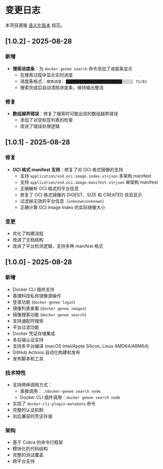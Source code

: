 # 变更日志

本项目遵循 [语义化版本](https://semver.org/lang/zh-CN/) 规范。

## [1.0.2] - 2025-08-28

### 新增
- **搜索进度条**：为 `docker genee search` 命令添加了进度条显示
  - 在搜索过程中显示实时进度
  - 进度条格式：`搜索进度: █████████████████████████░░░░░ 71/82`
  - 搜索完成后自动清除进度条，保持输出整洁

### 修复
- **数组越界错误**：修复了搜索时可能出现的数组越界错误
  - 添加了对空标签列表的检查
  - 改进了错误处理逻辑

## [1.0.1] - 2025-08-28

### 修复
- **OCI 格式 manifest 支持**：修复了对 OCI 格式镜像的支持
  - 支持 `application/vnd.oci.image.index.v1+json` 多架构 manifest
  - 支持 `application/vnd.oci.image.manifest.v1+json` 单架构 manifest
  - 正确解析 OCI 格式的平台信息
  - 修复了 OCI 格式镜像的 DIGEST、SIZE 和 CREATED 信息显示
  - 过滤掉无效的平台信息（`unknown/unknown`）
  - 正确计算 OCI Image Index 的实际镜像大小

### 变更
- 优化了构建流程
- 改进了文档结构
- 改进了平台检测逻辑，支持多种 manifest 格式

## [1.0.0] - 2025-08-28

### 新增
- Docker CLI 插件支持
- 基理科技私有镜像源操作
- 登录功能 (`docker genee login`)
- 镜像列表查看 (`docker genee images`)
- 镜像搜索功能 (`docker genee search`)
- 支持通配符搜索
- 平台过滤功能
- Docker 凭证存储集成
- 多后端认证支持
- 支持多平台编译 (macOS Intel/Apple Silicon, Linux AMD64/ARM64)
- GitHub Actions 自动化构建和发布
- 发布脚本和工具

### 技术特性
- 支持两种调用方式：
  - 直接调用：`./docker-genee search node`
  - Docker CLI 插件调用：`docker genee search node`
- 实现了 `docker-cli-plugin-metadata` 命令
- 完整的认证机制
- 向后兼容的凭证存储

### 架构
- 基于 Cobra 的命令行框架
- 模块化的代码结构
- 完整的测试覆盖
- 跨平台支持
